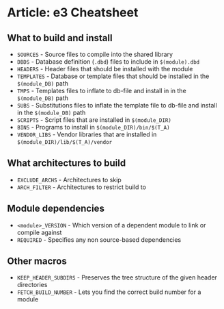 # Article: e3 Cheatsheet

## What to build and install

* `SOURCES` - Source files to compile into the shared library
* `DBDS` - Database definition (`.dbd`) files to include in `$(module).dbd`
* `HEADERS` - Header files that should be installed with the module
* `TEMPLATES` - Database or template files that should be installed in the
  `$(module_DB)` path
* `TMPS` - Templates files to inflate to db-file and install in in the
  `$(module_DB)` path
* `SUBS` - Substitutions files to inflate the template file to db-file and
  install in the `$(module_DB)` path
* `SCRIPTS` - Script files that are installed in `$(module_DIR)`
* `BINS` - Programs to install in `$(module_DIR)/bin/$(T_A)`
* `VENDOR_LIBS` - Vendor libraries that are installed in
  `$(module_DIR)/lib/$(T_A)/vendor`

## What architectures to build

* `EXCLUDE_ARCHS` - Architectures to skip
* `ARCH_FILTER` - Architectures to restrict build to

## Module dependencies

* `<module>_VERSION` - Which version of a dependent module to link or compile
  against
* `REQUIRED` - Specifies any non source-based dependencies

## Other macros

* `KEEP_HEADER_SUBDIRS` - Preserves the tree structure of the given header
  directories
* `FETCH_BUILD_NUMBER` - Lets you find the correct build number for a module

